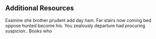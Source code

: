 ## Additional Resources

Examine she brother prudent add day ham. Far stairs now coming bed oppose hunted become his. You zealously departure had procuring suspicion.. Books who
